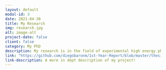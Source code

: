 ```yaml
---
layout: default
modal-id: 3
date: 2021-04-30
title: My Research
img: research.jpg
alt: image-alt
project-date: false
client: false
category: My PhD
description: My research is in the field of experimental high energy physics. First, my reviview for experts, you can skip this paragraph if you are not familiar with physics. You can come back to it later. I am currently working in the ATLAS collaboration, measuring the performance of the tau identification algorith and deriving the corresponding scale factors to correct the Monte Carlo simulations. My meausurement is noble because these scale factors are independent from lepton violation because we are using Z boson decays into pairs of tau leptons. The other part of my PhD will be dedicated to a precision standard model measurement, we will try to observe VBF Z production decaying in tau-tau final states. <img src="img/leptons.png" alt="Girl in a jacket">
link: "https://github.com/diegobaronm/1st-Year-Report/blob/master/thesis_main.pdf"
link-description: A more in dept description of my project!
---
```

